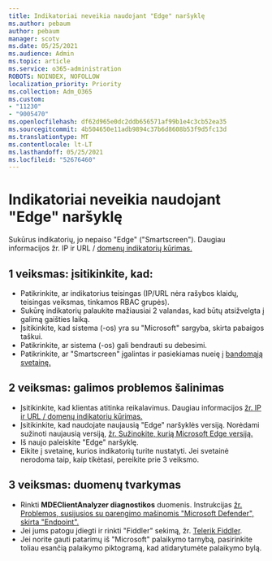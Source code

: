 ```yaml
---
title: Indikatoriai neveikia naudojant "Edge" naršyklę
ms.author: pebaum
author: pebaum
manager: scotv
ms.date: 05/25/2021
ms.audience: Admin
ms.topic: article
ms.service: o365-administration
ROBOTS: NOINDEX, NOFOLLOW
localization_priority: Priority
ms.collection: Adm_O365
ms.custom:
- "11230"
- "9005470"
ms.openlocfilehash: df62d965e0dc2ddb656571af99b1e4c3cb52ea35
ms.sourcegitcommit: 4b504650e11adb9894c37b6d8608b53f9d5fc13d
ms.translationtype: MT
ms.contentlocale: lt-LT
ms.lasthandoff: 05/25/2021
ms.locfileid: "52676460"
---
```

# <a name="indicators-dont-work-using-edge-browser"></a>Indikatoriai neveikia naudojant "Edge" naršyklę

Sukūrus indikatorių, jo nepaiso "Edge" ("Smartscreen"). Daugiau informacijos žr. IP ir URL / [domenų indikatorių kūrimas.](/microsoft-365/security/defender-endpoint/indicator-ip-domain)

## <a name="step-1-ensure-the-following"></a>1 veiksmas: įsitikinkite, kad:

- Patikrinkite, ar indikatorius teisingas (IP/URL nėra rašybos klaidų, teisingas veiksmas, tinkamos RBAC grupės).
- Sukūrę indikatorių palaukite mažiausiai 2 valandas, kad būtų atsižvelgta į galimą gaišties laiką.
- Įsitikinkite, kad sistema (-os) yra su "Microsoft" sargyba, skirta pabaigos taškui.
- Patikrinkite, ar sistema (-os) gali bendrauti su debesimi.
- Patikrinkite, ar "Smartscreen" įgalintas ir pasiekiamas nueię į [bandomąją svetainę.](https://demo.smartscreen.msft.net)

## <a name="step-2-troubleshoot-the-potential-issue"></a>2 veiksmas: galimos problemos šalinimas

- Įsitikinkite, kad klientas atitinka reikalavimus. Daugiau informacijos [žr. IP ir URL / domenų indikatorių kūrimas.](/microsoft-365/security/defender-endpoint/indicator-ip-domain)
- Įsitikinkite, kad naudojate naujausią "Edge" naršyklės versiją. Norėdami sužinoti naujausią versiją, [žr. Sužinokite, kurią Microsoft Edge versiją.](https://support.microsoft.com/microsoft-edge/find-out-which-version-of-microsoft-edge-you-have-c726bee8-c42e-e472-e954-4cf5123497eb)
- Iš naujo paleiskite "Edge" naršyklę.
- Eikite į svetainę, kurios indikatorių turite nustatyti. Jei svetainė nerodoma taip, kaip tikėtasi, pereikite prie 3 veiksmo. 

## <a name="step-3-collect-data"></a>3 veiksmas: duomenų tvarkymas

- Rinkti **MDEClientAnalyzer diagnostikos** duomenis. Instrukcijas [žr. Problemos, susijusios su parengimo mašinomis "Microsoft Defender", skirta "Endpoint".](issues-with-onboarding-machines.md)
- Jei jums patogu įdiegti ir rinkti "Fiddler" sekimą, žr. [Telerik Fiddler](http://www.telerik.com/fiddler).
- Jei norite gauti patarimų iš "Microsoft" palaikymo tarnybą, pasirinkite toliau esančią palaikymo piktogramą, kad atidarytumėte palaikymo bylą.
